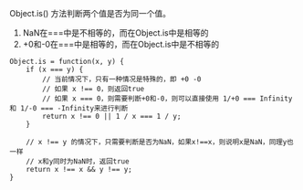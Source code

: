 Object.is() 方法判断两个值是否为同一个值。

1. NaN在===中是不相等的，而在Object.is中是相等的
2. +0和-0在===中是相等的，而在Object.is中是不相等的

```
Object.is = function(x, y) {
    if (x === y) {
        // 当前情况下，只有一种情况是特殊的，即 +0 -0
        // 如果 x !== 0，则返回true
        // 如果 x === 0，则需要判断+0和-0，则可以直接使用 1/+0 === Infinity 和 1/-0 === -Infinity来进行判断
        return x !== 0 || 1 / x === 1 / y;
    }
    
    // x !== y 的情况下，只需要判断是否为NaN，如果x!==x，则说明x是NaN，同理y也一样
    // x和y同时为NaN时，返回true
    return x !== x && y !== y;
}
```

